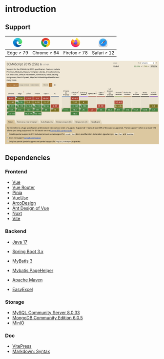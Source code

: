 # introduction

## Support
|  ![Edge](../assets/edge_32x32.png)  |  ![Chrome](../assets/chrome_32x32.png)  |  ![Firefox](../assets/firefox_32x32.png)  |  ![Safari](../assets/safari_32x32.png)  |
|:-----------------------------------:|:---------------------------------------:|:-----------------------------------------:|:---------------------------------------:|
|              Edge ≥ 79              |               Chrome ≥ 64               |               Firefox ≥ 78                |               Safari ≥ 12               |

![support](../assets/support.png)


## Dependencies
### Frontend
+ [Vue](https://cn.vuejs.org/)
+ [Vue Router](https://router.vuejs.org/zh/)
+ [Pinia](https://pinia.vuejs.org/zh/)
+ [VueUse](https://vueuse.org/)
+ [ArcoDesign](https://arco.design/vue/docs/start)
+ [Ant Design of Vue](https://antdv.com/)
+ [Nuxt](https://nuxt.com/)
+ [Vite](https://vitejs.dev/)

### Backend
+ [Java 17](https://www.oracle.com/java/technologies/downloads/#java17)
+ [Spring Boot 3.x](https://spring.io/)
+ [MyBatis 3](https://mybatis.org/mybatis-3/)
+ [Mybatis PageHelper](https://github.com/pagehelper/Mybatis-PageHelper)
+ [Apache Maven](https://maven.apache.org/)

+ [EasyExcel](https://easyexcel.opensource.alibaba.com/)

### Storage
+ [MySQL Community Server 8.0.33](https://dev.mysql.com/downloads/mysql/)
+ [MongoDB Community Edition 6.0.5](https://www.mongodb.com/)
+ [MinIO](https://min.io/)


### Doc
+ [VitePress](https://vitepress.dev/)
+ [Markdown: Syntax](https://www.appinn.com/markdown/)
